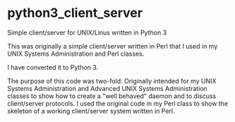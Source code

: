# python3_client_server
Simple client/server for UNIX/Linus written in Python 3

This was originally a simple client/server written in Perl that I used in my UNIX Systems Administration and Perl classes.

I have converted it to Python 3.

The purpose of this code was two-fold.  Originally intended for my UNIX Systems Administration and Advanced UNIX Systems
Administration classes to show how to create a "well behaved" daemon and to discuss client/server protocols.  I used the 
original code in my Perl class to show the skeleton of a working client/server system written in Perl.
